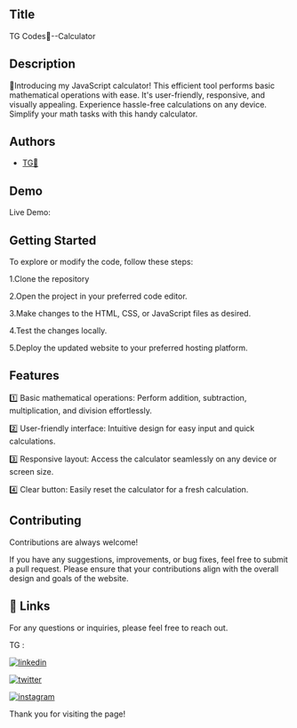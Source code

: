 
## Title

TG Codes💛--Calculator
## Description 

🧮Introducing my JavaScript calculator! This efficient tool performs basic mathematical operations with ease. It's user-friendly, responsive, and visually appealing. Experience hassle-free calculations on any device. Simplify your math tasks with this handy calculator.
## Authors

- [TG💛](https://www.github.com/codesofTG) 


## Demo

Live Demo:

    
## Getting Started

To explore or modify the code, follow these steps:

1.Clone the repository

2.Open the project in your preferred code editor.

3.Make changes to the HTML, CSS, or JavaScript files as desired.

4.Test the changes locally.

5.Deploy the updated website to your preferred hosting platform.


## Features

1️⃣ Basic mathematical operations: Perform addition, subtraction, multiplication, and division effortlessly.

2️⃣ User-friendly interface: Intuitive design for easy input and quick calculations.

3️⃣ Responsive layout: Access the calculator seamlessly on any device or screen size.

4️⃣ Clear button: Easily reset the calculator for a fresh calculation.



## Contributing

Contributions are always welcome!

If you have any suggestions, improvements, or bug fixes, feel free to submit a pull request. Please ensure that your contributions align with the overall design and goals of the website. 


## 🔗 Links

For any questions or inquiries, please feel free to reach out. 

TG :

[![linkedin](https://img.shields.io/badge/linkedin-0A66C2?style=for-the-badge&logo=linkedin&logoColor=white)](https://www.linkedin.com/in/tg2691/)


[![twitter](https://img.shields.io/badge/twitter-1DA1F2?style=for-the-badge&logo=twitter&logoColor=white)](https://twitter.com/tg_262001)

[![instagram](https://img.shields.io/badge/instagram-E4405F?style=for-the-badge&logo=instagram&logoColor=white)](https://instagram.com/_tg.26_)


Thank you for visiting the page!